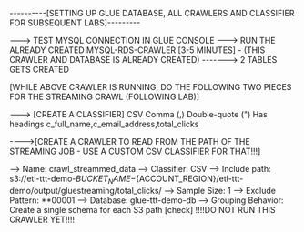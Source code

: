 ----------[SETTING UP GLUE DATABASE, ALL CRAWLERS AND CLASSIFIER FOR SUBSEQUENT LABS]---------

---> TEST MYSQL CONNECTION IN GLUE CONSOLE
---> RUN THE ALREADY CREATED MYSQL-RDS-CRAWLER [3-5 MINUTES] - (THIS CRAWLER AND DATABASE IS ALREADY CREATED)
-------> 2 TABLES GETS CREATED

[WHILE ABOVE CRAWLER IS RUNNING, DO THE FOLLOWING TWO PIECES FOR THE STREAMING CRAWL (FOLLOWING LAB)]

---> [CREATE A CLASSIFIER]
CSV
Comma (,)
Double-quote (")
Has headings
c_full_name,c_email_address,total_clicks

---->[CREATE A CRAWLER TO READ FROM THE PATH OF THE STREAMING JOB - USE A CUSTOM CSV CLASSIFIER FOR THAT!!!]

--> Name: crawl_streammed_data
--> Classifier: CSV
--> Include path: s3://etl-ttt-demo-${BUCKET_NAME}-${ACCOUNT_REGION}/etl-ttt-demo/output/gluestreaming/total_clicks/
--> Sample Size: 1
--> Exclude Pattern: **00001
--> Database: glue-ttt-demo-db
--> Grouping Behavior: Create a single schema for each S3 path [check]
!!!!DO NOT RUN THIS CRAWLER YET!!!!
